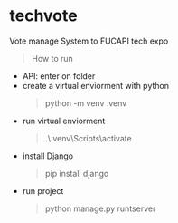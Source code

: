 # techvote
Vote manage System to FUCAPI tech expo

>How to run
- API: enter on folder 
- create a virtual enviorment with python
  > python -m venv .venv
- run virtual enviorment
  > .\\.venv\Scripts\activate
- install Django
  > pip install django
- run project
  > python manage.py runtserver